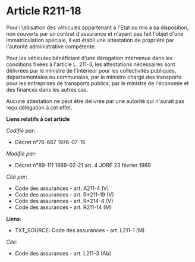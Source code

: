 # Article R211-18

Pour l'utilisation des véhicules appartenant à l'Etat ou mis à sa disposition, non couverts par un contrat d'assurance et
n'ayant pas fait l'objet d'une immatriculation spéciale, il est établi une attestation de propriété par l'autorité
administrative compétente.

Pour les véhicules bénéficiant d'une dérogation intervenue dans les conditions fixées à l'article L. 211-3, les attestations
nécessaires sont délivrées par le ministre de l'intérieur pour les collectivités publiques, départementales ou communales,
par le ministre chargé des transports pour les entreprises de transports publics, par le ministre de l'économie et des
finances dans les autres cas.

Aucune attestation ne peut être délivrée par une autorité qui n'aurait pas reçu délégation à cet effet.

**Liens relatifs à cet article**

_Codifié par_:

  - Décret n°76-667 1976-07-16

_Modifié par_:

  - Décret n°89-111 1989-02-21 art. 4 JORF 23 février 1989

_Cité par_:

  - Code des assurances - art. A211-4 (V)
  - Code des assurances - art. R*211-19 (V)
  - Code des assurances - art. R*214-4 (V)
  - Code des assurances - art. R211-14 (M)

**Liens**:

  - TXT_SOURCE: Code des assurances - art. L211-1 (M)

_Cite_:

  - Code des assurances - art. L211-3 (Ab)
